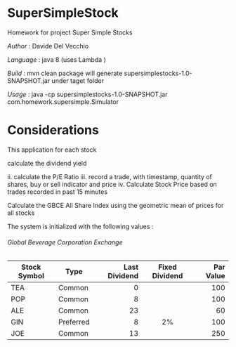 # SuperSimpleStock

Homework for project Super Simple Stocks


 _Author_ : Davide Del Vecchio

 _Language_ :  java 8 (uses Lambda )

 _Build_    :  mvn clean package will generate supersimplestocks-1.0-SNAPSHOT.jar under taget folder

 _Usage_ : java -cp supersimplestocks-1.0-SNAPSHOT.jar  com.homework.supersimple.Simulator

# Considerations
 This application for each stock

calculate the dividend yield

ii. calculate the P/E Ratio
iii. record a trade, with timestamp, quantity of shares, buy or sell indicator and price
iv. Calculate Stock Price based on trades recorded in past 15 minutes

Calculate the GBCE All Share Index using the geometric mean of prices for all stocks

The system is initialized with the following values :

###### Global Beverage Corporation Exchange
 
 Stock Symbol  | Type | Last Dividend | Fixed Dividend | Par Value
 ------------- | ---- | ------------: | :------------: | --------: 
 TEA           | Common    | 0  |    | 100
 POP           | Common    | 8  |    | 100
 ALE           | Common    | 23 |    | 60
 GIN           | Preferred | 8  | 2% | 100
 JOE           | Common    | 13 |    | 250